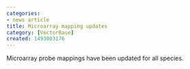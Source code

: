 ```yaml
---
categories:
- news article
title: Microarray mapping updates
category: [VectorBase]
created: 1493003176
---
```

Microarray probe mappings have been updated for all species.
